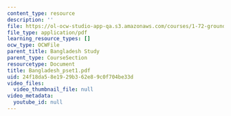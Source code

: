 ```yaml
---
content_type: resource
description: ''
file: https://ol-ocw-studio-app-qa.s3.amazonaws.com/courses/1-72-groundwater-hydrology-fall-2005/24f18da58e1929b362e89c0f704be33d_Bangladesh_pset1.pdf
file_type: application/pdf
learning_resource_types: []
ocw_type: OCWFile
parent_title: Bangladesh Study
parent_type: CourseSection
resourcetype: Document
title: Bangladesh_pset1.pdf
uid: 24f18da5-8e19-29b3-62e8-9c0f704be33d
video_files:
  video_thumbnail_file: null
video_metadata:
  youtube_id: null
---
```

